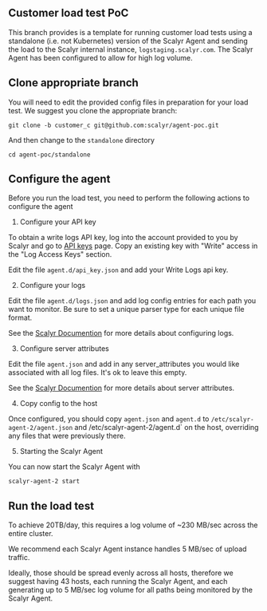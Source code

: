## Customer load test PoC

This branch provides is a template for running customer load tests using
a standalone (i.e. not Kubernetes) version of the Scalyr Agent and sending the
load to the Scalyr internal instance, `logstaging.scalyr.com`.  The Scalyr
Agent has been configured to allow for high log volume.

## Clone appropriate branch

You will need to edit the provided config files in preparation for your
load test.  We suggest you clone the appropriate branch:

    git clone -b customer_c git@github.com:scalyr/agent-poc.git

And then change to the `standalone` directory

    cd agent-poc/standalone

## Configure the agent

Before you run the load test, you need to perform the following actions
to configure the agent

1.  Configure your API key

  To obtain a write logs API key, log into the account provided to you
  by Scalyr and go to [API keys](https://logstaging.scalyr.com/keys) page.
  Copy an existing key with "Write" access in the "Log Access Keys" section.
  
  Edit the file `agent.d/api_key.json` and add your Write Logs api key.
  
2.  Configure your logs
  
  Edit the file `agent.d/logs.json` and add log config entries for each path
  you want to monitor.  Be sure to set a unique parser type for each unique
  file format.


  See the [Scalyr
  Documention](https://app.scalyr.com/help/scalyr-agent?#logUpload) for more
  details about configuring logs.
  
3.  Configure server attributes
  
  Edit the file `agent.json` and add in any server\_attributes you would like
  associated with all log files.  It's ok to leave this empty.

  See the [Scalyr
  Documention](https://app.scalyr.com/help/scalyr-agent?#hostname) for more
  details about server attributes.

4.  Copy config to the host

  Once configured, you should copy `agent.json` and `agent.d` to
  `/etc/scalyr-agent-2/agent.json` and /etc/scalyr-agent-2/agent.d` on the
  host, overriding any files that were previously there.

5.  Starting the Scalyr Agent

  You can now start the Scalyr Agent with

    scalyr-agent-2 start

## Run the load test

To achieve 20TB/day, this requires a log volume of ~230 MB/sec across the entire cluster.

We recommend each Scalyr Agent instance handles 5 MB/sec of upload traffic.

Ideally, those should be spread evenly across all hosts, therefore we suggest
having 43 hosts, each running the Scalyr Agent, and each generating up to 5
MB/sec log volume for all paths being monitored by the Scalyr Agent.

